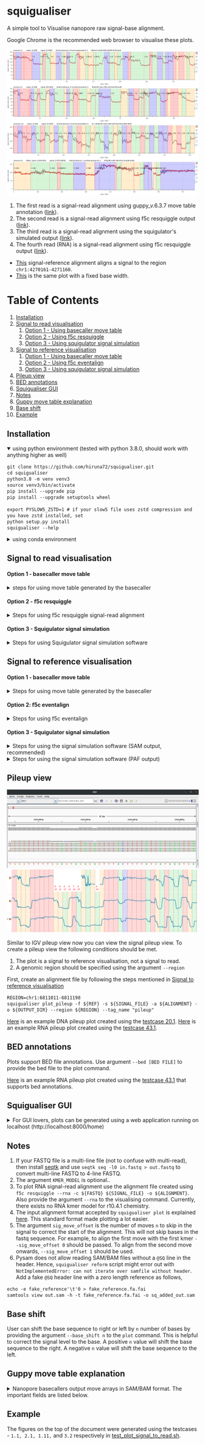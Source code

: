 # squigualiser

A simple tool to Visualise nanopore raw signal-base alignment.

Google Chrome is the recommended web browser to visualise these plots.

![image](docs/figures/preview.png)

1. The first read is a signal-read alignment using guppy_v.6.3.7 move table annotation ([link](https://hiruna72.github.io/squigualiser/docs/figures/sig_to_read/testcase-1.1.html)).
2. The second read is a signal-read alignment using f5c resquiggle output ([link](https://hiruna72.github.io/squigualiser/docs/figures/sig_to_read/testcase-2.1.html)).
3. The third read is a signal-read alignment using the squigulator's simulated output ([link](https://hiruna72.github.io/squigualiser/docs/figures/sig_to_read/testcase-1.11.html)).
4. The fourth read (RNA) is a signal-read alignment using f5c resquiggle output ([link](https://hiruna72.github.io/squigualiser/docs/figures/sig_to_read/testcase-3.2.html)).

* [This](https://hiruna72.github.io/squigualiser/docs/figures/sig_to_reference/testcase-8.1.html) signal-reference alignment aligns a signal to the region `chr1:4270161-4271160`.
* [This](https://hiruna72.github.io/squigualiser/docs/figures/sig_to_reference/testcase-8.2.html) is the same plot with a fixed base width.

# Table of Contents
1. [Installation](#installation)
2. [Signal to read visualisation](#signal-to-read-visualisation)
   1. [Option 1 - Using basecaller move table](#option-1---basecaller-move-table)
   2. [Option 2 - Using f5c resquiggle](#option-2---f5c-resquiggle)
   3. [Option 3 - Using squigulator signal simulation](#option-3---squigulator-signal-simulation)
3. [Signal to reference visualisation](#signal-to-reference-visualisation)
   1. [Option 1 - Using basecaller move table](#option-1---basecaller-move-table-1)
   2. [Option 2 - Using f5c eventalign](#option-2-f5c-eventalign)
   3. [Option 3 - Using squigulator signal simulation](#option-3---squigulator-signal-simulation-1)
4. [Pileup view](#pileup-view)
5. [BED annotations](#bed-annotations)
6. [Squigualiser GUI](#Squigualiser-gui)
7. [Notes](#notes)
8. [Guppy move table explanation](#guppy-move-table-explanation)
9. [Base shift](#base-shift)
10. [Example](#example)


## Installation
<details open><summary>using python environment (tested with python 3.8.0, should work with anything higher as well)</summary>

````
git clone https://github.com/hiruna72/squigualiser.git
cd squigualiser
python3.8 -m venv venv3
source venv3/bin/activate
pip install --upgrade pip
pip install --upgrade setuptools wheel

export PYSLOW5_ZSTD=1 # if your slow5 file uses zstd compression and you have zstd installed, set
python setup.py install
squigualiser --help
````
</details>

<details><summary>using conda environment</summary>

````
git clone https://github.com/hiruna72/squigualiser.git
cd squigualiser
conda create -n squig python=3.8.0 -y
conda activate squig

export PYSLOW5_ZSTD=1 # if your slow5 file uses zstd compression and you have zstd installed, set

python setup.py install
squigualiser --help
````
</details>

## Signal to read visualisation

#### Option 1 - basecaller move table
<details>
<summary>steps for using move table generated by the basecaller</summary>

1. Run basecaller ([slow5-dorado](https://github.com/hiruna72/slow5-dorado), [buttery-eel](https://github.com/Psy-Fer/buttery-eel) or ont-Guppy)
```
# buttery-eel (tested with v0.2.2)
buttery-eel -g [GUPPY exe path] --config [DNA model] -i [INPUT] -o [OUTPUT] --port 5558 --use_tcp -x "cuda:all" --moves_out
e.g buttery-eel -g [GUPPY exe path] --config dna_r10.4.1_e8.2_400bps_sup.cfg -i input_reads.blow5 -o out.sam --port 5558 --use_tcp -x "cuda:all" --moves_out 

# slow5-dorado (tested with v0.2.1)
slow5-dorado basecaller [DNA model] [INPUT] --emit-moves > [OUTPUT]
e.g. slow5-dorado basecaller dna_r10.4.1_e8.2_400bps_sup@v4.0.0 input_reads.blow5 --emit-moves > out.sam

# ont-guppy (tested with v6.3.7)
guppy_basecaller -c [DNA model] -i [INPUT] --moves_out --bam_out --save_path [OUTPUT]
samtools merge pass/*.bam -o pass_bam.bam # merge passed BAM files to create a single BAM file
```

2. Reformat move table 
```
# PAF output for plotting
ALIGNMENT=reform_output.paf
squigualiser reform --sig_move_offset 0 --kmer_length 1 -c --bam out.sam -o ${ALIGNMENT}

# For human readability you may prefer the tsv output (not supported for plotting)
squigualiser reform --sig_move_offset 0 --kmer_length 1 --bam out.sam -o reform_output.tsv

```
* Refer [Note(4)](#notes) for more information on the paf output.
* Refer [Note(5)](#notes) for a description about `sig_move_offset`.
* Refer [Note(6)](#notes) for handling a potential SAM/BAM error.

3. Plot signal to read alignment
````
FASTA_FILE=read.fasta
SIGNAL_FILE=read.blow5
OUTPUT_DIR=output_dir

# use samtools fasta command to create .fasta file from SAM/BAM file
samtools fasta out.sam > ${FASTA_FILE}
# plot
squigualiser plot --file ${FASTA_FILE} --slow5 ${SIGNAL_FILE} --alignment ${ALIGNMENT} --output_dir ${OUTPUT_DIR}
````
</details>

#### Option 2 - f5c resquiggle
<details>
<summary>Steps for using f5c resquiggle signal-read alignment</summary>

1. Install f5c v1.3-beta or higher as explained in [f5c binaries](https://github.com/hasindu2008/f5c/releases).

2. Run f5c resquiggle
```
FASTQ=reads.fastq
SIGNAL_FILE=reads.blow5
ALIGNMENT=resquiggle.paf

f5c resquiggle --kmer-model [KMER_MODEL] -c ${FASTQ} ${SIGNAL_FILE} -o ${ALIGNMENT} 
```
* Refer [Note(2)](#notes) for more information about `KMER_MODEL`.
* Refer [Note(3)](#notes) for more information about RNA.

3. Plot signal to read alignment
```
OUTPUT_DIR=output_dir
squigualiser plot -f ${FASTQ} -s ${SIGNAL_FILE} -a ${ALIGNMENT} -o ${OUTPUT_DIR} # to plot a selected read ID, you can provide -r 'READ_ID'.
```
</details>

#### Option 3 - Squigulator signal simulation
<details>
<summary>Steps for using Squigulator signal simulation software</summary>

1.  Setup squigulator v0.2 or higher as explained in the [documentation](https://github.com/hasindu2008/squigulator).

2. Simulate a signal (remember to provide -q and -c options).
```
REF=ref.fasta          #reference
READ=sim.fasta         #simulated reads
ALIGNMENT=sim.paf      #contains signal-read alignment
SIGNAL_FILE=sim.blow5  #simultated raw signal data

squigulator -x dna-r10-prom ${REF} -n 1 -o ${SIGNAL_FILE} -q ${READ} -c ${ALIGNMENT} # instead of dna-r10-prom, you can specify any other profile
```

3. Plot signal to read alignment.
````
OUTPUT_DIR=output_dir
squigualiser plot -f ${READ} -s ${SIGNAL_FILE} -a ${ALIGNMENT} -o ${OUTPUT_DIR} # to plot a selected read ID, you can provide -r 'READ_ID'.
````
</details>

## Signal to reference visualisation
#### Option 1 - basecaller move table 
<details>
<summary>Steps for using move table generated by the basecaller</summary>

1. Run basecaller ([slow5-dorado](https://github.com/hiruna72/slow5-dorado), [buttery-eel](https://github.com/Psy-Fer/buttery-eel) or ont-Guppy)
```
# buttery-eel (tested with v0.2.2)
buttery-eel -g [GUPPY exe path] --config [DNA model] -i [INPUT] -o [OUTPUT] --port 5558 --use_tcp -x "cuda:all" --moves_out
e.g buttery-eel -g [GUPPY exe path] --config dna_r10.4.1_e8.2_400bps_sup.cfg -i input_reads.blow5 -o out.sam --port 5558 --use_tcp -x "cuda:all" --moves_out 

# slow5-dorado (tested with v0.2.1)
slow5-dorado basecaller [DNA model] [INPUT] --emit-moves > [OUTPUT]
e.g. slow5-dorado basecaller dna_r10.4.1_e8.2_400bps_sup@v4.0.0 input_reads.blow5 --emit-moves > out.sam

# ont-guppy (tested with v6.3.7)
guppy_basecaller -c [DNA model] -i [INPUT] --moves_out --bam_out --save_path [OUTPUT]
samtools merge pass/*.bam -o pass_bam.bam # merge passed BAM files to create a single BAM file
```

2. Reformat move table 
```
# PAF output for plotting
ALIGNMENT=reform_output.paf
squigualiser reform --sig_move_offset 0 --kmer_length 1 -c --bam out.sam -o ${ALIGNMENT}

# For human readability you may prefer the tsv output (not supported for plotting)
squigualiser reform --sig_move_offset 0 --kmer_length 1 --bam out.sam -o reform_output.tsv

```
* Refer [Note(4)](#notes) for more information on the paf output.
* Refer [Note(5)](#notes) for a description about `sig_move_offset`.
* Refer [Note(6)](#notes) for handling a potential SAM/BAM error.

3. Align reads to reference genome
```
REF=genome.fa #reference
MAPP_SAM=map_output.sam
samtools fastq out.sam | minimap2 -ax map-ont ${REF} -t8 --secondary=no -o ${MAPP_SAM} -

For RNA
samtools fastq out.sam | minimap2 -ax splice -uf -k14 ${REF} -t8 --secondary=no -o ${MAPP_SAM} -

```

4. Realign move array to reference
```
REALIGN_BAM=realign_output.bam
squigualiser realign --bam ${MAPP_SAM} --paf ${REFORMAT_PAF} -o ${REALIGN_BAM}
```

5. Plot signal to reference alignment
````
REGION=chr1:6811404-6811443
SIGNAL_FILE=read.blow5
OUTPUT_DIR=output_dir

# plot
squigualiser plot --file ${REF} --slow5 ${SIGNAL_FILE} --alignment ${ALIGNMENT} --output_dir ${OUTPUT_DIR} --region ${REGION} --tag_name "optionA"

````
</details>

#### Option 2: f5c eventalign
<details>
<summary>Steps for using f5c eventalign</summary>

1. Install f5c v1.3-beta or higher as explained in [f5c binaries](https://github.com/hasindu2008/f5c/releases).   
2. Align reads to reference genome
```
REF=genome.fa #reference
MAP_SAM=mapped.sam
FASTQ=read.fastq
samtools fastq basecaller_out.sam > ${FASTQ}
minimap2 -ax map-ont ${REF} ${FASTQ} -t8 --secondary=no -o ${MAP_SAM}

For RNA
minimap2 -ax splice -uf -k14 ${REF} ${FASTQ} -t8 --secondary=no -o ${MAPP_SAM}

```
  
3. create f5c index
```
SIGNAL=reads.blow5
f5c index ${FASTQ} --slow5 ${SIGNAL}
```
4. f5c eventalign
```
ALIGNMENT=eventalign.bam
f5c eventalign -b ${MAP_SAM} -r ${FASTQ} -g ${REF} --slow5 ${SIGNAL} -a -o eventalign.sam
samtools sort eventalign.sam -o ${ALIGNMENT}
samtools index ${ALIGNMENT}

```
5. Plot signal to reference alignment.
````
OUTPUT_DIR=output_dir
REGION=chr1:6811404-6811443
squigualiser plot -f ${REF} -s ${SIGNAL_FILE} -a ${ALIGNMENT} -o ${OUTPUT_DIR} --region ${REGION} --tag_name "eventalgin"
````
</details>

#### Option 3 - Squigulator signal simulation
<details>
<summary>Steps for using the signal simulation software (SAM output, recommended)</summary>

1. Setup squigulator v0.2 or higher as explained in the [documentation](https://github.com/hasindu2008/squigulator).

2. Simulate a signal (remember to provide -a).
```
REF=ref.fasta #reference
READ=sim.fasta
ALIGNMENT=sorted_sim.bam
SIGNAL_FILE=sim.blow5
NUM_READS=50 #number of reads to simulate
squigulator -x dna-r10-prom ${REF} -o ${SIGNAL_FILE} -a sim.sam -n ${NUM_READS} && samtools sort sim.sam -o ${ALIGNMENT} && samtools index ${ALIGNMENT}
```

3. Plot signal to reference alignment.
````
OUTPUT_DIR=output_dir
REGION=chr1:6811404-6811443
squigualiser plot -f ${REF} -s ${SIGNAL_FILE} -a ${ALIGNMENT} -o ${OUTPUT_DIR} --region ${REGION} --tag_name "optionB"
````
</details>
<details>

<summary>Steps for using the signal simulation software (PAF output)</summary>

2. Simulate a signal (remember to provide -c and --paf-ref).
```
REF=ref.fasta                 #reference
ALIGNMENT=sorted_sim.paf.gz   #sorted bgzip compressed PAF file containing signal to reference alignment
SIGNAL_FILE=sim.blow5         #simulated raw signals   
NUM_READS=50                  #number of reads to simulate

For DNA
squigulator -x dna-r10-prom ${REF} -o ${SIGNAL_FILE} --paf-ref -c sim.paf -n ${NUM_READS}
sort -k6,6 -k8,8n sim.paf -o sorted_sim.paf
bgzip sorted_sim.paf 
tabix -0 -b 8 -e 9 -s 6 ${ALIGNMENT}

For RNA
squigulator -x rna-r9-prom ${REF} -o ${SIGNAL_FILE} --paf-ref -c sim.paf -n ${NUM_READS}
sort -k6,6 -k9,9n sim.paf -o sorted_sim.paf
bgzip sorted_sim.paf 
tabix -0 -b 9 -e 8 -s 6 ${ALIGNMENT}

```
</details>

## Pileup view
![image](docs/figures/pileup/igv.png)
![image](docs/figures/pileup/pileup_plot.png)

Similar to IGV pileup view now you can view the signal pileup view. To create a pileup view the following conditions should be met.
1. The plot is a signal to reference visualisation, not a signal to read.
2. A genomic region should be specified using the argument `--region`

First, create an alignment file by following the steps mentioned in [Signal to reference visualisation](#signal-to-reference-visualisation)
````
REGION=chr1:6811011-6811198
squigualiser plot_pileup -f ${REF} -s ${SIGNAL_FILE} -a ${ALIGNMENT} -o ${OUTPUT_DIR} --region ${REGION} --tag_name "pileup"
````
[Here](https://hiruna72.github.io/squigualiser/docs/figures/pileup/pileup_testcase-20.1.html) is an example DNA pileup plot created using the [testcase 20.1](test/test_plot_pileup.sh).
[Here](https://hiruna72.github.io/squigualiser/docs/figures/pileup/pileup_testcase-43.1.html) is an example RNA pileup plot created using the [testcase 43.1](test/test_plot_pileup.sh).

## BED annotations
Plots support BED file annotations. Use argument `--bed [BED FILE]` to provide the bed file to the plot command.

[Here](https://hiruna72.github.io/squigualiser/docs/figures/pileup/pileup_testcase-43.1.html) is an example RNA pileup plot created using the [testcase 43.1](test/test_plot_pileup.sh) that supports bed annotations.

## Squigualiser GUI
<details>
<summary>For GUI lovers, plots can be generated using a web application running on localhost (http://localhost:8000/home)
</summary>

![image](docs/figures/squigualiser_website.png)


````
python src/server.py
````
</details>

## Notes

1. If your FASTQ file is a multi-line file (not to confuse with multi-read), then install [seqtk](https://github.com/lh3/seqtk) and use `seqtk seq -l0 in.fastq > out.fastq`  to convert multi-line FASTQ to 4-line FASTQ.
2. The argument `KMER_MODEL` is optional..
3. To plot RNA signal-read alignment use the alignment file created using `f5c resquiggle --rna -c ${FASTQ} ${SIGNAL_FILE} -o ${ALIGNMENT}`. Also provide the argument `--rna` to the visualising command. Currently, there exists no RNA kmer model for r10.4.1 chemistry.
4. The input alignment format accepted by `squigualiser plot` is explained [here](https://hasindu2008.github.io/f5c/docs/output#resquiggle). This standard format made plotting a lot easier.
5. The argument `sig_move_offset` is the number of moves `n` to skip in the signal to correct the start of the alignment. This will not skip bases in the fastq sequence. For example, to align the first move with the first kmer `--sig_move_offset 0` should be passed. To align from the second move onwards, `--sig_move_offset 1` should be used.
6. Pysam does not allow reading SAM/BAM files without a `@SQ` line in the header. Hence, `squigualiser reform` script might error out with `NotImplementedError: can not iterate over samfile without header`. Add a fake `@SQ` header line with a zero length reference as follows,
```
echo -e fake_reference'\t'0 > fake_reference.fa.fai
samtools view out.sam -h -t fake_reference.fa.fai -o sq_added_out.sam
```

## Base shift
User can shift the base sequence to right or left by `n` number of bases by providing the argument `--base_shift n` to the `plot` command. This is helpful to correct the signal level to the base. A positive `n` value will shift the base sequence to the right. A negative `n` value will shift the base sequence to the left.

## Guppy move table explanation
<details>
<summary>Nanopore basecallers output move arrays in SAM/BAM format. The important fields are listed below.</summary>

1. read_id
2. basecalled fastq sequence length
3. basecalled fastq sequence
4. raw signal length in `ns` tag
5. raw signal trim offset in `ts` tag
6. move table in `mv` tag
7. stride used in the neural network (down sampling factor) in `mv` tag

An example move table looks like the following,
```
How the auxiliary field is stored in SAM format -> mv:B:c:5,1,1,0,1,0,0,0,1,0,1,0,1,0,0,0,1,0,1,0,1,1,0,1,0,1,0,1,1,1,1,…
Stride (always the first integer) -> 5
The actual move array (the rest) -> 1,1,0,1,0,0,0,1,0,1,0,1,0,0,0,1,0,1,0,1,1,0,1,0,1,0,1,1,1,1,…
```
The number of ones (1) in the actual move array equals to the fastq sequence length. 
According to the above example the first move corresponds with `1 x stride` signal points. 
The second move corresponds with `2 x stride` signal points. The third with `4 x stride`, the fourth with `2 x stride` and so on (see illustration below).

![image](docs/figures/move_table_annotation.png)
</details>

## Example
The figures on the top of the document were generated using the testcases - `1.1, 2.1, 1.11,` and `3.2` respectively in [test_plot_signal_to_read.sh](test/test_plot_signal_to_read.sh).
